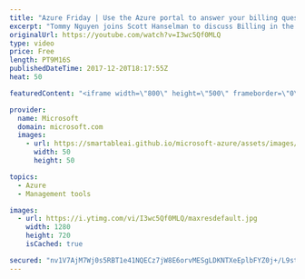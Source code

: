 ```yaml
---
title: "Azure Friday | Use the Azure portal to answer your billing questions"
excerpt: "Tommy Nguyen joins Scott Hanselman to discuss Billing in the Azure portal. If you're wondering: \"Where do I find a copy of my invoice?\" or \"How does an Azure service affect my overall costs?\" - these questions and more will be answered in this episode, which highlights features in the Azure portal to"
originalUrl: https://youtube.com/watch?v=I3wc5Qf0MLQ
type: video
price: Free
length: PT9M16S
publishedDateTime: 2017-12-20T18:17:55Z
heat: 50

featuredContent: "<iframe width=\"800\" height=\"500\" frameborder=\"0\" src=\"https://www.youtube.com/embed/I3wc5Qf0MLQ\" allow=\"accelerometer; autoplay; encrypted-media; gyroscope; picture-in-picture\" allowfullscreen></iframe>"

provider:
  name: Microsoft
  domain: microsoft.com
  images:
    - url: https://smartableai.github.io/microsoft-azure/assets/images/organizations/microsoft.com-50x50.jpg
      width: 50
      height: 50

topics:
  - Azure
  - Management tools

images:
  - url: https://i.ytimg.com/vi/I3wc5Qf0MLQ/maxresdefault.jpg
    width: 1280
    height: 720
    isCached: true

secured: "nv1V7AjM7Wj0s5RBT1e41NQECz7jW8E6orvMESgLDKNTXeEplbFYZ0j+/L9stEbyuBbNLrcErOkiA80okaJuYJKbvretvlypWhAP+3CWWXQVYDmWvOwL/KYAh8qNrSwx3l8XWHwUTELaCAEVFnXaouex12Cv/kjUsMnPJdPZTiCDKIMoBs1WJo812HK+yjHZBjHCsUlNjVQo7Aa+PDB6a/2Cbr+4RxezZjAHemmQPTIvqa9PZ5nQmBpKsqufxCB5Q3BTXEfN5eaqdSyQbk2dFvethcaikNYQuQ1h5v9Q8qz0dC0Y7e/nHaZesvFx0pxlUcK2pNhtSPSwr1Mvpokkwps1oFnq03BnZqtcXmUNz4ufsfOjRVdJH9GyDX+KYcNVnNSAzrMDiVc7b1gmqCqtXKfVdIYSZKqpOsGtQxmOvjE=;H7LbnodA2IiAOREuyu7WiA=="
---
```


